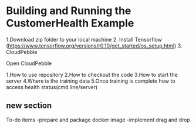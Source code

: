 # Building and Running the CustomerHealth Example
1.Download zip folder to your local machine
2. Install Tensorflow 
  (https://www.tensorflow.org/versions/r0.10/get_started/os_setup.html)
3. CloudPebble

Open CloudPebble

1.How to use repository
2.How to checkout the code
3.How to start the server
4.Where is the training data
5.Once training is complete how to access health status(cmd line/server)


new section
------------
To-do items
-prepare and package docker image
-implement drag and drop 
